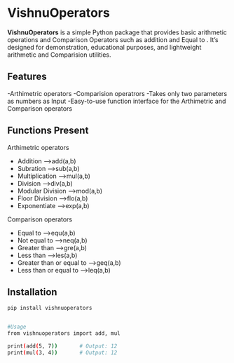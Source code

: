 # VishnuOperators

**VishnuOperators** is a simple Python package that provides basic arithmetic operations and Comparison Operators such as addition and Equal to . It’s designed for demonstration, educational purposes, and lightweight arithmetic and Comparision utilities.

## Features

-Arthimetric operators
-Comparision operatrors 
-Takes only two parameters as numbers as Input
-Easy-to-use function interface for the Arthimetric and Comparison operators

## Functions Present
Arthimetric operators
- Addition           -->add(a,b)
- Subration          -->sub(a,b)
- Multiplication     -->mul(a,b)
- Division           -->div(a,b)
- Modular Division   -->mod(a,b)
- Floor Division     -->flo(a,b)
- Exponentiate       -->exp(a,b)


Comparison operators
- Equal to                       -->equ(a,b)
- Not equal to                   -->neq(a,b)
- Greater than                   -->gre(a,b)
- Less than                      -->les(a,b)
- Greater than or equal to       -->geq(a,b)
- Less than or equal to          -->leq(a,b)

## Installation

```bash
pip install vishnuoperators


#Usage
from vishnuoperators import add, mul

print(add(5, 7))       # Output: 12
print(mul(3, 4))       # Output: 12


